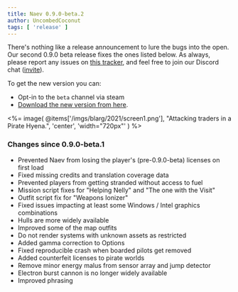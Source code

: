 ```yaml
---
title: Naev 0.9.0-beta.2
author: UncombedCoconut
tags: [ 'release' ]
---
```


There's nothing like a release announcement to lure the bugs into the open.
Our second 0.9.0 beta release fixes the ones listed below.
As always, please report any issues on [this tracker](https://github.com/naev/naev/issues),
and feel free to join our Discord chat ([invite](https://discord.com/invite/nd2M5BR)).

To get the new version you can:
* Opt-in to the `beta` channel via steam
* [Download the new version from here](https://github.com/naev/naev/releases/tag/v0.9.0-beta.2).

<%= image( @items['/imgs/blarg/2021/screen1.png'], "Attacking traders in a Pirate Hyena.", 'center', 'width="720px"' ) %>

### Changes since 0.9.0-beta.1
   * Prevented Naev from losing the player's (pre-0.9.0-beta) licenses on first load
   * Fixed missing credits and translation coverage data
   * Prevented players from getting stranded without access to fuel
   * Mission script fixes for "Helping Nelly" and "The one with the Visit"
   * Outfit script fix for "Weapons Ionizer"
   * Fixed issues impacting at least some Windows / Intel graphics combinations
   * Hulls are more widely available
   * Improved some of the map outfits
   * Do not render systems with unknown assets as restricted
   * Added gamma correction to Options
   * Fixed reproducible crash when boarded pilots get removed
   * Added counterfeit licenses to pirate worlds
   * Remove minor energy malus from sensor array and jump detector
   * Electron burst cannon is no longer widely available
   * Improved phrasing
